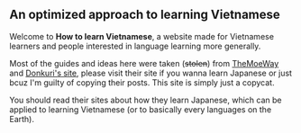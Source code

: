 ## An optimized approach to learning Vietnamese

Welcome to **How to learn Vietnamese**, a website made for Vietnamese learners and people interested in language learning more generally.

Most of the guides and ideas here were taken (~~stolen~~) from [TheMoeWay](https://learnjapanese.moe/) and [Donkuri's site](https://donkuri.github.io/learn-japanese/), please visit their site if you wanna learn Japanese or just bcuz I'm guilty of copying their posts. This site is simply just a copycat. 

You should read their sites about how they learn Japanese, which can be applied to learning Vietnamese (or to basically every languages on the Earth).
